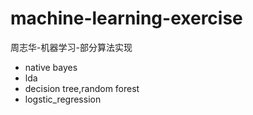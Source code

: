 # machine-learning-exercise
周志华-机器学习-部分算法实现
- native bayes
- lda
- decision tree,random forest
- logstic_regression
